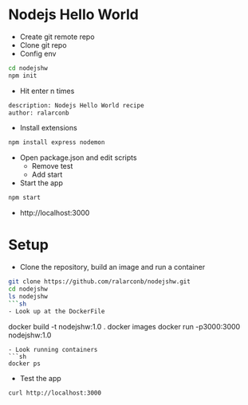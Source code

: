 # Nodejs Hello World
- Create git remote repo
- Clone git repo
- Config env
```sh
cd nodejshw
npm init
```
- Hit enter n times
```sh
description: Nodejs Hello World recipe
author: ralarconb
```
- Install extensions
```sh
npm install express nodemon
```
- Open package.json and edit scripts
  - Remove test
  - Add start
- Start the app
```sh
npm start
```
- http://localhost:3000
# Setup
- Clone the repository, build an image and run a container
```sh
git clone https://github.com/ralarconb/nodejshw.git
cd nodejshw
ls nodejshw
```sh
- Look up at the DockerFile
```
docker build -t nodejshw:1.0 .
docker images
docker run -p3000:3000 nodejshw:1.0
```
- Look running containers
```sh
docker ps
```
- Test the app
```
curl http://localhost:3000
```
